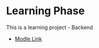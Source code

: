 # Learning Phase

This is a learning project - Backend

- [Modle Link](https://app.eraser.io/workspace/M3ZnAj5lYS0V4phcK37S)
